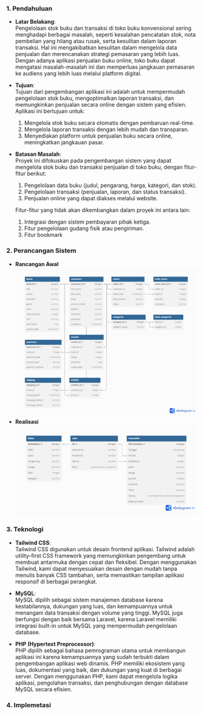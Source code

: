 ### 1. Pendahuluan

- **Latar Belakang**:  
  Pengelolaan stok buku dan transaksi di toko buku konvensional sering menghadapi berbagai masalah, seperti kesalahan pencatatan stok, nota pembelian yang hilang atau rusak, serta kesulitan dalam laporan transaksi. Hal ini mengakibatkan kesulitan dalam mengelola data penjualan dan merencanakan strategi pemasaran yang lebih luas. Dengan adanya aplikasi penjualan buku online, toko buku dapat mengatasi masalah-masalah ini dan memperluas jangkauan pemasaran ke audiens yang lebih luas melalui platform digital.

- **Tujuan**:  
  Tujuan dari pengembangan aplikasi ini adalah untuk mempermudah pengelolaan stok buku, mengoptimalkan laporan transaksi, dan memungkinkan penjualan secara online dengan sistem yang efisien. Aplikasi ini bertujuan untuk:
  1. Mengelola stok buku secara otomatis dengan pembaruan real-time.
  2. Mengelola laporan transaksi dengan lebih mudah dan transparan.
  3. Menyediakan platform untuk penjualan buku secara online, meningkatkan jangkauan pasar.

- **Batasan Masalah**:  
  Proyek ini difokuskan pada pengembangan sistem yang dapat mengelola stok buku dan transaksi penjualan di toko buku, dengan fitur-fitur berikut:
  1. Pengelolaan data buku (judul, pengarang, harga, kategori, dan stok).
  2. Pengelolaan transaksi (penjualan, laporan, dan status transaksi).
  3. Penjualan online yang dapat diakses melalui website.
  
  Fitur-fitur yang tidak akan dikembangkan dalam proyek ini antara lain:
  1. Integrasi dengan sistem pembayaran pihak ketiga.
  2. Fitur pengelolaan gudang fisik atau pengiriman.
  3. Fitur bookmark

 ### 2. Perancangan Sistem

- **Rancangan Awal**
    ![](Pict/DB.png)
- **Realisasi**
    ![](Pict/db_realisasi.png)
### 3. Teknologi


- **Tailwind CSS**:  
  Tailwind CSS digunakan untuk desain frontend aplikasi. Tailwind adalah utility-first CSS framework yang memungkinkan pengembang untuk membuat antarmuka dengan cepat dan fleksibel. Dengan menggunakan Tailwind, kami dapat menyesuaikan desain dengan mudah tanpa menulis banyak CSS tambahan, serta memastikan tampilan aplikasi responsif di berbagai perangkat.

- **MySQL**:  
  MySQL dipilih sebagai sistem manajemen database karena kestabilannya, dukungan yang luas, dan kemampuannya untuk menangani data transaksi dengan volume yang tinggi. MySQL juga berfungsi dengan baik bersama Laravel, karena Laravel memiliki integrasi built-in untuk MySQL yang mempermudah pengelolaan database.

- **PHP (Hypertext Preprocessor)**:  
  PHP dipilih sebagai bahasa pemrograman utama untuk membangun aplikasi ini karena kemampuannya yang sudah terbukti dalam pengembangan aplikasi web dinamis. PHP memiliki ekosistem yang luas, dokumentasi yang baik, dan dukungan yang kuat di berbagai server. Dengan menggunakan PHP, kami dapat mengelola logika aplikasi, pengolahan transaksi, dan penghubungan dengan database MySQL secara efisien.

### 4. Implemetasi
